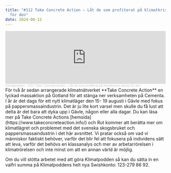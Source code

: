 ```yaml
---
title: "#112 Take Concrete Action – Låt de som profiterat på klimatkrisen betala
  för den"
date: 2024-06-12
---
```

<iframe width="100%" height="166" scrolling="no" frameborder="no" allow="autoplay" src="https://w.soundcloud.com/player/?url=https%3A//api.soundcloud.com/tracks/1845926436&color=%233d7745&auto_play=false&hide_related=false&show_comments=true&show_user=true&show_reposts=false&show_teaser=true"></iframe><div style="font-size: 10px; color: #cccccc;line-break: anywhere;word-break: normal;overflow: hidden;white-space: nowrap;text-overflow: ellipsis; font-family: Interstate,Lucida Grande,Lucida Sans Unicode,Lucida Sans,Garuda,Verdana,Tahoma,sans-serif;font-weight: 100;"><a href="https://soundcloud.com/klimatpodden" title="Klimatpodden" target="_blank" style="color: #cccccc; text-decoration: none;">Klimatpodden</a> · <a href="https://soundcloud.com/klimatpodden/112-take-concrete-action-lat-de-som-profiterat-pa-klimatkrisen-betala-for-den" title="#112 Take Concrete Action – Låt de som profiterat på klimatkrisen betala för den" target="_blank" style="color: #cccccc; text-decoration: none;">#112 Take Concrete Action – Låt de som profiterat på klimatkrisen betala för den</a></div>För två år sedan arrangerade klimatnätverket **Take Concrete Action** en lyckad massaktion på Gotland för att stänga ner verksamheten på Cementa. 
I år är det dags för ett nytt klimatläger den 15- 19 augusti i Gävle med fokus på pappersmassaindustrin. Det är ju lite kort varsel men skulle du få lust att delta är det bara att dyka upp i Gävle, någon eller alla dagar. Du kan läsa mer på Take Concrete Actions [hemsida](https://www.takeconcreteaction.info/) och Rut kommer att berätta mer om klimatlägret och problemet med det svenska skogsbruket och pappersmassaindustrin i det här avsnittet. 
Vi pratar också om vad vi människor faktiskt behöver, varför det blir fel att fokusera på individens sätt att leva, varför det behövs en klassanalys och mer av arbetarrörelsen i klimatrörelsen och inte minst om att en annan värld är möjlig.

Om du vill stötta arbetet med att göra Klimatpodden så kan du sätta in en valfri summa på Klimatpoddens helt nya Swishkonto: 
123-279 86 92.